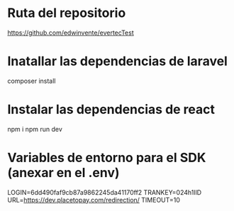 # Ruta del repositorio
https://github.com/edwinvente/evertecTest
# Inatallar las dependencias de laravel
composer install

# Instalar las dependencias de react
npm i 
npm run dev
# Variables de entorno para el SDK (anexar en el .env)
LOGIN=6dd490faf9cb87a9862245da41170ff2
TRANKEY=024h1IlD
URL=https://dev.placetopay.com/redirection/
TIMEOUT=10